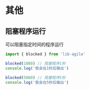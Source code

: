# 其他

## 阻塞程序运行

可以阻塞指定时间的程序运行

```javascript
import { blocked } from 'lib-agile'

blocked(1000) // 阻塞程序1秒
console.log('我会在1秒后输出')

blocked(5000) // 阻塞程序5秒
console.log('我会在5秒后输出')
```
